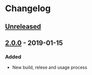 # Changelog

## [Unreleased][]

## [2.0.0][] - 2019-01-15

### Added

- New build, relese and usage process


[Unreleased]: https://github.com/niksy/restart.css/compare/v2.0.0...HEAD
[2.0.0]: https://github.com/niksy/restart.css/tree/v2.0.0